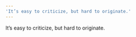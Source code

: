```yaml
---
'It’s easy to criticize, but hard to originate.'
---
```


It’s easy to criticize, but hard to originate.